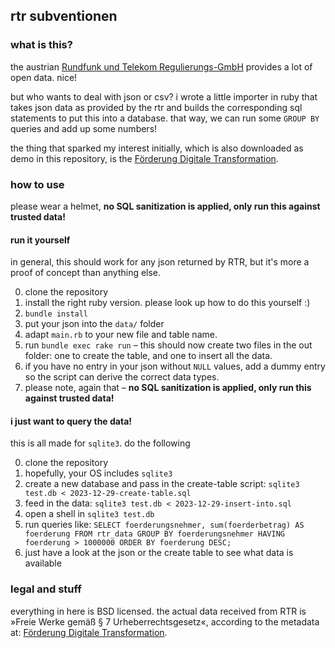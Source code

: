 ## rtr subventionen

### what is this?

the austrian [Rundfunk und Telekom Regulierungs-GmbH](https://www.rtr.at/) provides a lot of open data. nice!

but who wants to deal with json or csv? i wrote a little importer in ruby that takes json data as provided by the rtr and builds the corresponding sql statements to put this into a database. that way, we can run some `GROUP BY` queries and add up some numbers! 

the thing that sparked my interest initially, which is also downloaded as demo in this repository, is the [Förderung Digitale Transformation](https://www.rtr.at/medien/was_wir_tun/foerderungen/digitaletransformation/entscheidungen/startseite.de.html).

### how to use

please wear a helmet,  **no SQL sanitization is applied, only run this against trusted data!**

#### run it yourself

in general, this should work for any json returned by RTR, but it's more a proof of concept than anything else.

0. clone the repository
1. install the right ruby version. please look up how to do this yourself :)
2. `bundle install`
3. put your json into the `data/` folder
4. adapt `main.rb` to your new file and table name.
5. run `bundle exec rake run` – this should now create two files in the out folder: one to create the table, and one to insert all the data.
6. if you have no entry in your json without `NULL` values, add a dummy entry so the script can derive the correct data types.
7. please note, again that – **no SQL sanitization is applied, only run this against trusted data!**

#### i just want to query the data!

this is all made for `sqlite3`. do the following

0. clone the repository
1. hopefully, your OS includes `sqlite3`
2. create a new database and pass in the create-table script: `sqlite3 test.db < 2023-12-29-create-table.sql`
3. feed in the data: `sqlite3 test.db < 2023-12-29-insert-into.sql`
4. open a shell in `sqlite3 test.db`
5. run queries like: `SELECT foerderungsnehmer, sum(foerderbetrag) AS foerderung FROM rtr_data GROUP BY foerderungsnehmer HAVING foerderung > 1000000 ORDER BY foerderung DESC;`
6. just have a look at the json or the create table to see what data is available

### legal and stuff

everything in here is BSD licensed. the actual data received from RTR is »Freie Werke gemäß § 7 Urheberrechtsgesetz«, according to the metadata at: [Förderung Digitale Transformation](https://www.rtr.at/medien/was_wir_tun/foerderungen/digitaletransformation/entscheidungen/startseite.de.html).

